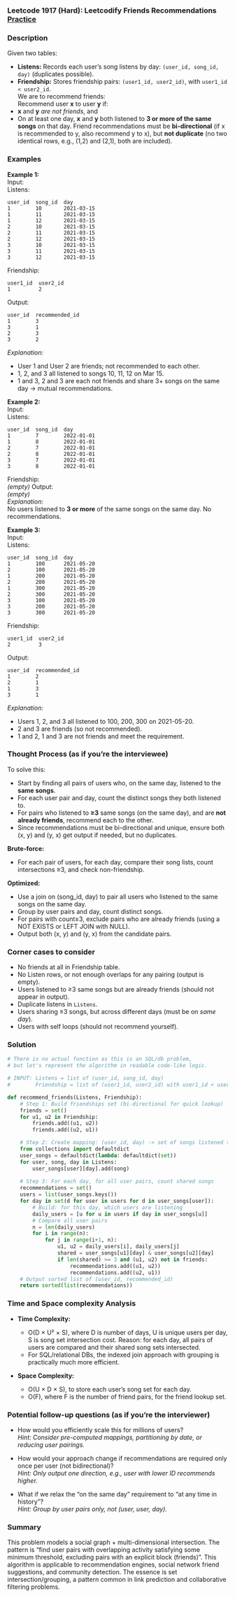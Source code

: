 ### Leetcode 1917 (Hard): Leetcodify Friends Recommendations [Practice](https://leetcode.com/problems/leetcodify-friends-recommendations)

### Description  
Given two tables:  
- **Listens:** Records each user’s song listens by day: `(user_id, song_id, day)` (duplicates possible).
- **Friendship:** Stores friendship pairs: `(user1_id, user2_id)`, with `user1_id < user2_id`.  
We are to recommend friends:  
Recommend user **x** to user **y** if:
- **x** and **y** *are not friends*, and  
- On at least one day, **x** and **y** both listened to **3 or more of the same songs** on that day.
Friend recommendations must be **bi-directional** (if x is recommended to y, also recommend y to x), but **not duplicate** (no two identical rows, e.g., (1,2) and (2,1), both are included).

### Examples  

**Example 1:**  
Input:  
Listens:  
```
user_id  song_id  day
1        10       2021-03-15
1        11       2021-03-15
1        12       2021-03-15
2        10       2021-03-15
2        11       2021-03-15
2        12       2021-03-15
3        10       2021-03-15
3        11       2021-03-15
3        12       2021-03-15
```
Friendship:  
```
user1_id  user2_id
1         2
```
Output:  
```
user_id  recommended_id
1        3
3        1
2        3
3        2
```
*Explanation:*
- User 1 and User 2 are friends; not recommended to each other.
- 1, 2, and 3 all listened to songs 10, 11, 12 on Mar 15.  
- 1 and 3, 2 and 3 are each not friends and share 3+ songs on the same day → mutual recommendations.

**Example 2:**  
Input:  
Listens:  
```
user_id  song_id  day
1        7        2022-01-01  
1        8        2022-01-01  
2        7        2022-01-01  
2        8        2022-01-01  
3        7        2022-01-01  
3        8        2022-01-01
```
Friendship:  
*(empty)*
Output:  
*(empty)*  
*Explanation:*  
No users listened to **3 or more** of the same songs on the same day. No recommendations.

**Example 3:**  
Input:  
Listens:  
```
user_id  song_id  day
1        100      2021-05-20
2        100      2021-05-20
1        200      2021-05-20
2        200      2021-05-20
1        300      2021-05-20
2        300      2021-05-20
3        100      2021-05-20
3        200      2021-05-20
3        300      2021-05-20
```
Friendship:  
```
user1_id  user2_id
2         3
```
Output:  
```
user_id  recommended_id
1        2
2        1
1        3
3        1
```
*Explanation:*  
- Users 1, 2, and 3 all listened to 100, 200, 300 on 2021-05-20.
- 2 and 3 are friends (so not recommended).
- 1 and 2, 1 and 3 are not friends and meet the requirement.

### Thought Process (as if you’re the interviewee)  

To solve this:
- Start by finding all pairs of users who, on the same day, listened to the **same songs**.
- For each user pair and day, count the distinct songs they both listened to.  
- For pairs who listened to **≥3** same songs (on the same day), and are **not already friends**, recommend each to the other.
- Since recommendations must be bi-directional and unique, ensure both (x, y) and (y, x) get output if needed, but no duplicates.

**Brute-force:**  
- For each pair of users, for each day, compare their song lists, count intersections ≥3, and check non-friendship.

**Optimized:**  
- Use a join on (song_id, day) to pair all users who listened to the same songs on the same day.
- Group by user pairs and day, count distinct songs.
- For pairs with count≥3, exclude pairs who are already friends (using a NOT EXISTS or LEFT JOIN with NULL).
- Output both (x, y) and (y, x) from the candidate pairs.

### Corner cases to consider  
- No friends at all in Friendship table.
- No Listen rows, or not enough overlaps for any pairing (output is empty).
- Users listened to ≥3 same songs but are already friends (should not appear in output).
- Duplicate listens in `Listens`.
- Users sharing ≥3 songs, but across different days (must be on *same day*).
- Users with self loops (should not recommend yourself).

### Solution

```python
# There is no actual function as this is an SQL/db problem,
# but let's represent the algorithm in readable code-like logic.

# INPUT: Listens = list of (user_id, song_id, day)
#        Friendship = list of (user1_id, user2_id) with user1_id < user2_id

def recommend_friends(Listens, Friendship):
    # Step 1: Build friendships set (bi-directional for quick lookup)
    friends = set()
    for u1, u2 in Friendship:
        friends.add((u1, u2))
        friends.add((u2, u1))

    # Step 2: Create mapping: (user_id, day) -> set of songs listened to that day
    from collections import defaultdict
    user_songs = defaultdict(lambda: defaultdict(set))
    for user, song, day in Listens:
        user_songs[user][day].add(song)
    
    # Step 3: For each day, for all user pairs, count shared songs
    recommendations = set()
    users = list(user_songs.keys())
    for day in set(d for user in users for d in user_songs[user]):
        # Build: for this day, which users are listening
        daily_users = [u for u in users if day in user_songs[u]]
        # Compare all user pairs
        n = len(daily_users)
        for i in range(n):
            for j in range(i+1, n):
                u1, u2 = daily_users[i], daily_users[j]
                shared = user_songs[u1][day] & user_songs[u2][day]
                if len(shared) >= 3 and (u1, u2) not in friends:
                    recommendations.add((u1, u2))
                    recommendations.add((u2, u1))
    # Output sorted list of (user_id, recommended_id)
    return sorted(list(recommendations))

```

### Time and Space complexity Analysis  

- **Time Complexity:**  
  - O(D × U² × S), where D is number of days, U is unique users per day, S is song set intersection cost. Reason: for each day, all pairs of users are compared and their shared song sets intersected.
  - For SQL/relational DBs, the indexed join approach with grouping is practically much more efficient.

- **Space Complexity:**  
  - O(U × D × S), to store each user’s song set for each day.
  - O(F), where F is the number of friend pairs, for the friend lookup set.

### Potential follow-up questions (as if you’re the interviewer)  

- How would you efficiently scale this for millions of users?  
  *Hint: Consider pre-computed mappings, partitioning by date, or reducing user pairings.*

- How would your approach change if recommendations are required only once per user (not bidirectional)?  
  *Hint: Only output one direction, e.g., user with lower ID recommends higher.*

- What if we relax the “on the same day” requirement to “at any time in history”?  
  *Hint: Group by user pairs only, not (user, user, day).*

### Summary
This problem models a social graph + multi-dimensional intersection. The pattern is “find user pairs with overlapping activity satisfying some minimum threshold, excluding pairs with an explicit block (friends)”. This algorithm is applicable to recommendation engines, social network friend suggestions, and community detection. The essence is set intersection/grouping, a pattern common in link prediction and collaborative filtering problems.
